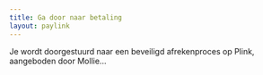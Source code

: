 ```yaml
---
title: Ga door naar betaling
layout: paylink
---
```


Je wordt doorgestuurd naar een beveiligd afrekenproces op Plink, aangeboden door Mollie...